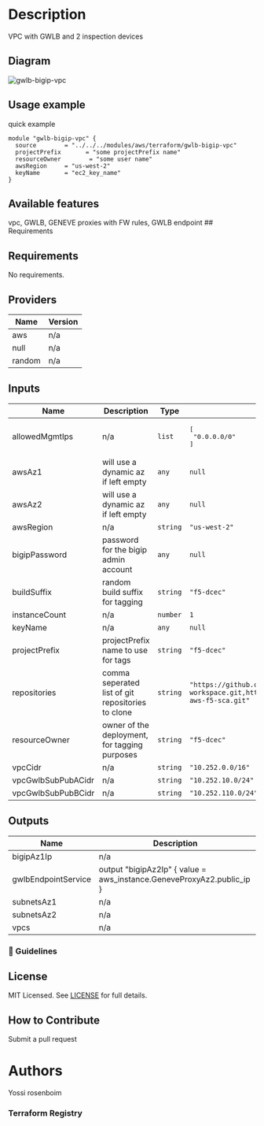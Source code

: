 # Description
VPC with GWLB and 2 inspection devices

## Diagram

![gwlb-bigip-vpc](gwlb-bigip-vpc.png)
## Usage example

quick example

```hcl
module "gwlb-bigip-vpc" {
  source        = "../../../modules/aws/terraform/gwlb-bigip-vpc"
  projectPrefix       = "some projectPrefix name"
  resourceOwner        = "some user name"
  awsRegion     = "us-west-2"
  keyName       = "ec2_key_name"
}
```

## Available features

vpc, GWLB, GENEVE proxies with FW rules, GWLB endpoint ## Requirements

<!-- BEGINNING OF PRE-COMMIT-TERRAFORM DOCS HOOK -->
## Requirements

No requirements.

## Providers

| Name | Version |
|------|---------|
| aws | n/a |
| null | n/a |
| random | n/a |

## Inputs

| Name | Description | Type | Default | Required |
|------|-------------|------|---------|:--------:|
| allowedMgmtIps | n/a | `list` | <pre>[<br>  "0.0.0.0/0"<br>]</pre> | no |
| awsAz1 | will use a dynamic az if left empty | `any` | `null` | no |
| awsAz2 | will use a dynamic az if left empty | `any` | `null` | no |
| awsRegion | n/a | `string` | `"us-west-2"` | no |
| bigipPassword | password for the bigip admin account | `any` | `null` | no |
| buildSuffix | random build suffix for tagging | `string` | `"f5-dcec"` | no |
| instanceCount | n/a | `number` | `1` | no |
| keyName | n/a | `any` | `null` | no |
| projectPrefix | projectPrefix name to use for tags | `string` | `"f5-dcec"` | no |
| repositories | comma seperated list of git repositories to clone | `string` | `"https://github.com/vinnie357/aws-tf-workspace.git,https://github.com/f5devcentral/terraform-aws-f5-sca.git"` | no |
| resourceOwner | owner of the deployment, for tagging purposes | `string` | `"f5-dcec"` | no |
| vpcCidr | n/a | `string` | `"10.252.0.0/16"` | no |
| vpcGwlbSubPubACidr | n/a | `string` | `"10.252.10.0/24"` | no |
| vpcGwlbSubPubBCidr | n/a | `string` | `"10.252.110.0/24"` | no |

## Outputs

| Name | Description |
|------|-------------|
| bigipAz1Ip | n/a |
| gwlbEndpointService | output "bigipAz2Ip" { value = aws\_instance.GeneveProxyAz2.public\_ip } |
| subnetsAz1 | n/a |
| subnetsAz2 | n/a |
| vpcs | n/a |

<!-- END OF PRE-COMMIT-TERRAFORM DOCS HOOK -->

### :memo: Guidelines


## License

MIT Licensed. See [LICENSE](./LICENSE) for full details.

## How to Contribute

Submit a pull request

# Authors
Yossi rosenboim

### Terraform Registry
